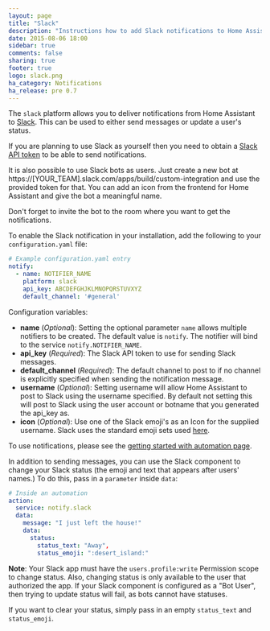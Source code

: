 ```yaml
---
layout: page
title: "Slack"
description: "Instructions how to add Slack notifications to Home Assistant."
date: 2015-08-06 18:00
sidebar: true
comments: false
sharing: true
footer: true
logo: slack.png
ha_category: Notifications
ha_release: pre 0.7
---
```



The `slack` platform allows you to deliver notifications from Home Assistant to [Slack](https://slack.com/). This can be used to either send messages or update a user's status.

If you are planning to use Slack as yourself then you need to obtain a [Slack API token](https://api.slack.com/web?sudo=1) to be able to send notifications.

It is also possible to use Slack bots as users. Just create a new bot at https://[YOUR_TEAM].slack.com/apps/build/custom-integration and use the provided token for that. You can add an icon from the frontend for Home Assistant and give the bot a meaningful name.

Don't forget to invite the bot to the room where you want to get the notifications.

To enable the Slack notification in your installation, add the following to your `configuration.yaml` file:

```yaml
# Example configuration.yaml entry
notify:
  - name: NOTIFIER_NAME
    platform: slack
    api_key: ABCDEFGHJKLMNOPQRSTUVXYZ
    default_channel: '#general'
```

Configuration variables:

- **name** (*Optional*): Setting the optional parameter `name` allows multiple notifiers to be created. The default value is `notify`. The notifier will bind to the service `notify.NOTIFIER_NAME`.
- **api_key** (*Required*): The Slack API token to use for sending Slack messages.
- **default_channel** (*Required*): The default channel to post to if no channel is explicitly specified when sending the notification message.
- **username** (*Optional*): Setting username will allow Home Assistant to post to Slack using the username specified. By default not setting this will post to Slack using the user account or botname that you generated the api_key as.
- **icon** (*Optional*): Use one of the Slack emoji's as an Icon for the supplied username.  Slack uses the standard emoji sets used [here](http://www.webpagefx.com/tools/emoji-cheat-sheet/).

To use notifications, please see the [getting started with automation page](/getting-started/automation/).

In addition to sending messages, you can use the Slack component to change your Slack status (the emoji and text that appears after users' names.) To do this, pass in a `parameter` inside `data`:

```yaml
# Inside an automation
action:
  service: notify.slack
  data:
    message: "I just left the house!"
    data:
      status:
        status_text: "Away",
        status_emoji: ":desert_island:"
```

**Note**: Your Slack app must have the `users.profile:write` Permission scope to change status. Also, changing status is only available to the user that authorized the app. If your Slack component is configured as a "Bot User", then trying to update status will fail, as bots cannot have statuses.

If you want to clear your status, simply pass in an empty `status_text` and `status_emoji`.